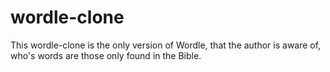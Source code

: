 # wordle-clone
This wordle-clone is the only version of Wordle, that the author is aware of, who's words are those only found in the Bible.
